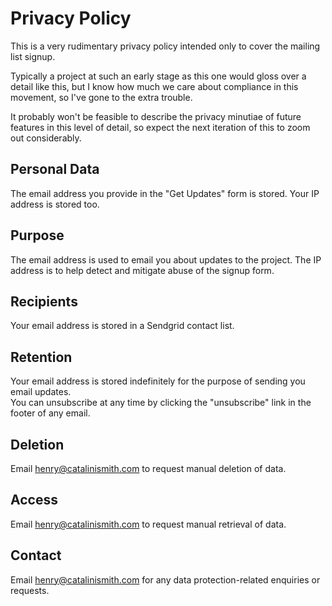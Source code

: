 # Privacy Policy

This is a very rudimentary privacy policy intended only to cover the mailing list signup.

Typically a project at such an early stage as this one would gloss over a detail like this, but I know how much we care about compliance in this movement, so I've gone to the extra trouble.

It probably won't be feasible to describe the privacy minutiae of future features in this level of detail, so expect the next iteration of this to zoom out considerably.

## Personal Data

The email address you provide in the "Get Updates" form is stored. Your IP address is stored too.

## Purpose

The email address is used to email you about updates to the project. The IP address is to help detect and mitigate abuse of the signup form.

## Recipients

Your email address is stored in a Sendgrid contact list.

## Retention

Your email address is stored indefinitely for the purpose of sending you email updates.  
You can unsubscribe at any time by clicking the "unsubscribe" link in the footer of any email.

## Deletion

Email [henry@catalinismith.com](mailto:henry@catalinismith.com) to request manual deletion of data.

## Access

Email [henry@catalinismith.com](mailto:henry@catalinismith.com) to request manual retrieval of data.

## Contact

Email [henry@catalinismith.com](mailto:henry@catalinismith.com) for any data protection-related enquiries or requests.
